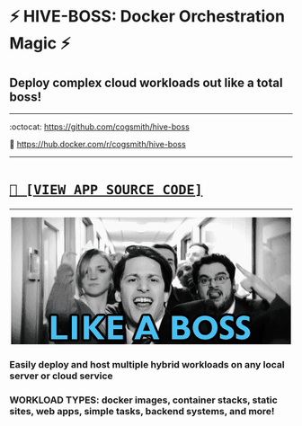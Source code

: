 # ⚡ HIVE-BOSS: Docker Orchestration Magic ⚡
## Deploy complex cloud workloads out like a total boss!

---

:octocat: https://github.com/cogsmith/hive-boss

🐳 https://hub.docker.com/r/cogsmith/hive-boss

---

<h1><code><a href='app.js'>📄 [VIEW APP SOURCE CODE]</a></code></h1>

---

<!-- ![GIF](GIF.GIF) -->

<p align="center"><img src='GIF.GIF'></p>

### Easily deploy and host multiple hybrid workloads on any local server or cloud service

### WORKLOAD TYPES: docker images, container stacks, static sites, web apps, simple tasks, backend systems, and more!

